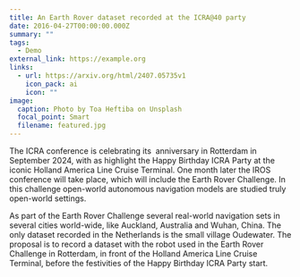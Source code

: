 ```yaml
---
title: An Earth Rover dataset recorded at the ICRA@40 party
date: 2016-04-27T00:00:00.000Z
summary: ""
tags:
  - Demo
external_link: https://example.org
links:
  - url: https://arxiv.org/html/2407.05735v1
    icon_pack: ai
    icon: ""
image:
  caption: Photo by Toa Heftiba on Unsplash
  focal_point: Smart
  filename: featured.jpg
---
```

The ICRA conference is celebrating its  anniversary in Rotterdam in September 2024, with as highlight the Happy Birthday ICRA Party at the iconic Holland America Line Cruise Terminal. One month later the IROS conference will take place, which will include the Earth Rover Challenge. In this challenge open-world autonomous navigation models are studied truly open-world settings.

As part of the Earth Rover Challenge several real-world navigation sets in several cities world-wide, like Auckland, Australia and Wuhan, China. The only dataset recorded in the Netherlands is the small village Oudewater. The proposal is to record a dataset with the robot used in the Earth Rover Challenge in Rotterdam, in front of the Holland America Line Cruise Terminal, before the festivities of the Happy Birthday ICRA Party start.